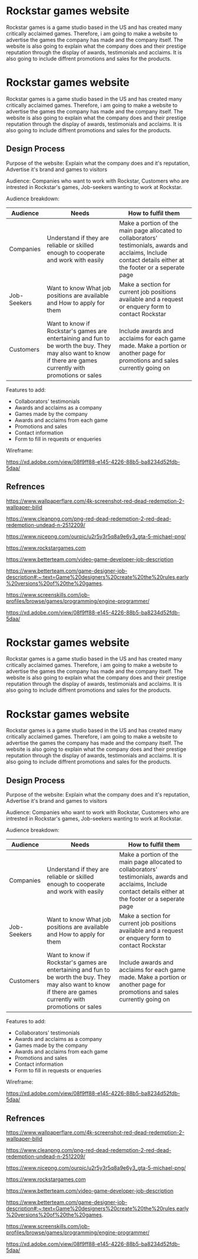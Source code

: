 # Rockstar games website

Rockstar games is a game studio based in the US and has created many critically acclaimed games. Therefore, i am going to make a
website to advertise the games the company has made and the company itself. The website is also going to explain what the company does and their prestige reputation through the display of awards, testimonials and acclaims. It is also going to include diffrent promotions and sales for the products.

# Rockstar games website

Rockstar games is a game studio based in the US and has created many critically acclaimed games. Therefore, i am going to make a
website to advertise the games the company has made and the company itself. The website is also going to explain what the company does and their prestige reputation through the display of awards, testimonials and acclaims. It is also going to include diffrent promotions and sales for the products.

## Design Process

Purpose of the website: Explain what the company does and it's reputation, Advertise it's brand and games to visitors

Audience: Companies who want to work with Rockstar, Customers who are intrested in Rockstar's games, Job-seekers wanting to work at Rockstar.

Audience breakdown:

| Audience    | Needs                                                                                                                                                           | How to fulfil them                                                                                                                                             |
| ----------- | --------------------------------------------------------------------------------------------------------------------------------------------------------------- | -------------------------------------------------------------------------------------------------------------------------------------------------------------- |
| Companies   | Understand if they are reliable or skilled enough to cooperate and work with easily                                                                             | Make a portion of the main page allocated to collaborators' testimonials, awards and acclaims, Include contact details either at the footer or a seperate page |
| Job-Seekers | Want to know What job positions are available and How to apply for them                                                                                         | Make a section for current job positions available and a request or enquery form to contact Rockstar                                                           |
| Customers   | Want to know if Rockstar's games are entertaining and fun to be worth the buy. They may also want to know if there are games currently with promotions or sales | Include awards and acclaims for each game made. Make a portion or another page for promotions and sales currently going on                                     |

Features to add:

- Collaborators' testimonials
- Awards and acclaims as a company
- Games made by the company
- Awards and acclaims from each game
- Promotions and sales
- Contact information
- Form to fill in requests or enqueries

Wireframe:

https://xd.adobe.com/view/08f9ff88-e145-4226-88b5-ba8234d52fdb-5daa/

## Refrences

https://www.wallpaperflare.com/4k-screenshot-red-dead-redemption-2-wallpaper-bilid

https://www.cleanpng.com/png-red-dead-redemption-2-red-dead-redemption-undead-n-2512209/

https://www.nicepng.com/ourpic/u2r5y3r5q8a9e6y3_gta-5-michael-png/

https://www.rockstargames.com

https://www.betterteam.com/video-game-developer-job-description

https://www.betterteam.com/game-designer-job-description#:~:text=Game%20designers%20create%20the%20rules,early%20versions%20of%20the%20games.

https://www.screenskills.com/job-profiles/browse/games/programming/engine-programmer/

https://xd.adobe.com/view/08f9ff88-e145-4226-88b5-ba8234d52fdb-5daa/

# Rockstar games website

Rockstar games is a game studio based in the US and has created many critically acclaimed games. Therefore, i am going to make a
website to advertise the games the company has made and the company itself. The website is also going to explain what the company does and their prestige reputation through the display of awards, testimonials and acclaims. It is also going to include diffrent promotions and sales for the products.

# Rockstar games website

Rockstar games is a game studio based in the US and has created many critically acclaimed games. Therefore, i am going to make a
website to advertise the games the company has made and the company itself. The website is also going to explain what the company does and their prestige reputation through the display of awards, testimonials and acclaims. It is also going to include diffrent promotions and sales for the products.

## Design Process

Purpose of the website: Explain what the company does and it's reputation, Advertise it's brand and games to visitors

Audience: Companies who want to work with Rockstar, Customers who are intrested in Rockstar's games, Job-seekers wanting to work at Rockstar.

Audience breakdown:

| Audience    | Needs                                                                                                                                                           | How to fulfil them                                                                                                                                             |
| ----------- | --------------------------------------------------------------------------------------------------------------------------------------------------------------- | -------------------------------------------------------------------------------------------------------------------------------------------------------------- |
| Companies   | Understand if they are reliable or skilled enough to cooperate and work with easily                                                                             | Make a portion of the main page allocated to collaborators' testimonials, awards and acclaims, Include contact details either at the footer or a seperate page |
| Job-Seekers | Want to know What job positions are available and How to apply for them                                                                                         | Make a section for current job positions available and a request or enquery form to contact Rockstar                                                           |
| Customers   | Want to know if Rockstar's games are entertaining and fun to be worth the buy. They may also want to know if there are games currently with promotions or sales | Include awards and acclaims for each game made. Make a portion or another page for promotions and sales currently going on                                     |

Features to add:

- Collaborators' testimonials
- Awards and acclaims as a company
- Games made by the company
- Awards and acclaims from each game
- Promotions and sales
- Contact information
- Form to fill in requests or enqueries

Wireframe:

https://xd.adobe.com/view/08f9ff88-e145-4226-88b5-ba8234d52fdb-5daa/

## Refrences

https://www.wallpaperflare.com/4k-screenshot-red-dead-redemption-2-wallpaper-bilid

https://www.cleanpng.com/png-red-dead-redemption-2-red-dead-redemption-undead-n-2512209/

https://www.nicepng.com/ourpic/u2r5y3r5q8a9e6y3_gta-5-michael-png/

https://www.rockstargames.com

https://www.betterteam.com/video-game-developer-job-description

https://www.betterteam.com/game-designer-job-description#:~:text=Game%20designers%20create%20the%20rules,early%20versions%20of%20the%20games.

https://www.screenskills.com/job-profiles/browse/games/programming/engine-programmer/

https://xd.adobe.com/view/08f9ff88-e145-4226-88b5-ba8234d52fdb-5daa/
